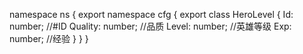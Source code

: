 namespace ns {
	export namespace cfg {
		export class HeroLevel {
			Id: number;		//#ID
			Quality: number;		//品质
			Level: number;		//英雄等级
			Exp: number;		//经验
		}
	}
}
